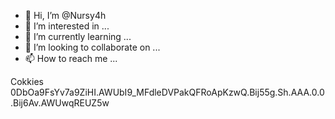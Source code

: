 - 👋 Hi, I’m @Nursy4h
- 👀 I’m interested in ...
- 🌱 I’m currently learning ...
- 💞️ I’m looking to collaborate on ...
- 📫 How to reach me ...

<!---
Nursy4h/Nursy4h is a ✨ special ✨ repository because its `README.md` (this file) appears on your GitHub profile.
You can click the Preview link to take a look at your changes.
--->




Cokkies 
0DbOa9FsYv7a9ZiHI.AWUbI9_MFdleDVPakQFRoApKzwQ.Bij55g.Sh.AAA.0.0.Bij6Av.AWUwqREUZ5w
